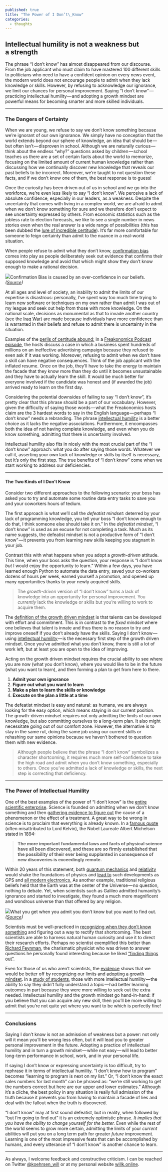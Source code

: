 ```yaml
---
published: true
title: "The Power of I Don’t\_Know"
categories:
  - thoughts
---
```

## Intellectual humility is not a weakness but a strength

The phrase “I don’t know” has almost disappeared from our discourse. From the job applicant who must claim to have mastered 100 different skills to politicians who need to have a confident opinion on every news event, the modern world does not encourage people to admit when they lack knowledge or skills. However, by refusing to acknowledge our ignorance, we limit our chances for personal improvement. Saying “I don’t know” — practicing intellectual humility — and adopting a growth mindset are powerful means for becoming smarter and more skilled individuals.

* * *

### The Dangers of Certainty

When we are young, we refuse to say we don’t know something because we’re ignorant of our own ignorance. We simply have no conception that the world extends beyond our sphere of knowledge, an idea that should be — but often isn’t — disproven in school. Although we are naturally curious — think about the endless “why?” questions asked by children — school teaches us there are a set of certain facts about the world to memorize, focusing on the limited amount of current human knowledge rather than discussing how we continually discover new knowledge that reveals our past beliefs to be incorrect. Moreover, we’re taught to not question these facts, and if we don’t know one of them, the best response is to guess!

<!--more-->

Once the curiosity has been driven out of us in school and we go into the workforce, we’re even less likely to say “I don’t know”. We perceive a lack of absolute confidence, especially in our leaders, as a weakness. Despite the uncertainty that comes with living in a complex world, we are afraid to admit when we don’t know something for sure and we therefore don’t expect to see uncertainty expressed by others. From economic statistics such as the jobless rate to election forecasts, we like to see a single number in news stories even when the real answer is a wide range of possibilities (this has been dubbed the [lure of incredible certitude](http://faculty.wcas.northwestern.edu/~cfm754/lure_of_incredible_certitude.pdf)). It’s far more comfortable for someone to feign certainty than admit to the nuance in a real-world situation.

When people refuse to admit what they don’t know, [confirmation bias](https://www.sciencedaily.com/terms/confirmation_bias.htm) comes into play as people deliberately seek out evidence that confirms their supposed knowledge and avoid that which might show they don’t know enough to make a rational decision.

![](https://cdn-images-1.medium.com/max/1600/1*L2Stp62lKNwHc4j3UgVi9w.png)Confirmation Bias is caused by an over-confidence in our beliefs. 
*([Source](https://blog.deming.org/2016/12/countering-confirmation-bias/))*

At all ages and level of society, an inability to admit the limits of our expertise is disastrous: personally, I’ve spent way too much time trying to learn new software or techniques on my own rather than admit I was out of my league and seek out help from those with more knowledge. On the national scale, decisions as monumental as that to invade another country (see the [Iraq War](https://en.wikipedia.org/wiki/Rationale_for_the_Iraq_War)) are made because individuals have more confidence than is warranted in their beliefs and refuse to admit there is uncertainty in the situation.

Examples of the [perils of certitude abound:](https://www.scientificamerican.com/article/the-certainty-bias/) In a [Freakonomics Podcast episode](http://freakonomics.com/podcast/the-three-hardest-words-in-the-english-language-a-new-freakonomics-radio-podcast/), the hosts discuss a case in which a business spent hundreds of millions on an ineffective advertising campaign because they refused to even ask if it was working. Moreover, refusing to admit when we don’t have a skill can have negative consequences. Think of the job applicant with the inflated resume. Once on the job, they’ll have to take the energy to maintain the facade that they know more than they do until it becomes unsustainable and they have to actually learn the skill. It would be much better for everyone involved if the candidate was honest and (if awarded the job) arrived ready to learn on the first day.

Considering the potential downsides of failing to say “I don’t know”, it’s pretty clear that this phrase should be a part of our vocabulary. However, given the difficulty of saying those words — what the Freakonomics hosts claim are the 3 hardest words to say in the English language — perhaps “I don’t know” needs a rebranding. The phrase [intellectual humility](http://behavioralscientist.org/the-benefits-of-admitting-when-you-dont-know/) is a better choice as it lacks the negative associations. Furthermore, it encompasses both the idea of not having complete knowledge, and even when you do know something, admitting that there is uncertainty involved.

Intellectual humility also fits in nicely with the most crucial part of the “I don’t know” approach: what you do after saying those words. Whatever we call it, asserting your own lack of knowledge or skills by itself is necessary, but it’s only the first step. The true benefits of “I don’t know” come when we start working to address our deficiencies.

* * *

#### The Two Kinds of I Don’t Know

Consider two different approaches to the following scenario: your boss has asked you to try and automate some routine data entry tasks to save you and your coworkers hours of tedium.

The first approach is what we’ll call the _defeatist mindset_: deterred by your lack of programming knowledge, you tell your boss “I don’t know enough to do that, I think someone else should take it on.” In the _defeatist mindset_, “I don’t know” is used as an excuse for not completing a task. Much as its name suggests, the defeatist mindset is not a productive form of “I don’t know” — it prevents you from learning new skills keeping you stagnant in your job.

Contrast this with what happens when you adopt a _growth-driven_ attitude. This time, when your boss asks the question, your response is “I don’t know _but_ I would enjoy the opportunity to learn.” Within a few days, you have learned enough Python to automate the data entry, saved your co-workers dozens of hours per week, earned yourself a promotion, and opened up many opportunities thanks to your newly acquired skills.

> The _growth-driven_ version of “I don’t know” turns a lack of knowledge into an opportunity for personal improvement. You _currently_ lack the knowledge or skills but you’re willing to work to acquire them.

The [definition of the growth driven mindset](https://hbr.org/2016/01/what-having-a-growth-mindset-actually-means) is that talents can be developed with effort and commitment. This is in contrast to the _fixed mindset_ where one believes that talent is innate and thus there is no reason to try and improve oneself if you don’t already have the skills. Saying I don’t know — using [intellectual humility ](http://behavioralscientist.org/the-benefits-of-admitting-when-you-dont-know/)— is the necessary first step of the growth driven mindset. Once you’ve admitted what you don’t know, there is still a lot of work left, but at least you are open to the idea of improving.

Acting on the growth driven mindset requires the crucial ability to see where you are now (what you don’t know), where you would like to be in the future (what you want to learn), and then forming a plan to get from here to there.

1.  **Admit your own ignorance**
2.  **Figure out what you want to learn**
3.  **Make a plan to learn the skills or knowledge**
4.  **Execute on the plan a little at a time**

The defeatist mindset is easy and natural: as humans, we are always looking for the easy option, which means staying in our current position. The growth-driven mindset requires not only admitting the limits of our own knowledge, but also committing ourselves to a long-term plan. It also might necessitate going out of our comfort zone. However, the alternative is to stay in the same rut, doing the same job using our current skills or rehashing our same opinions because we haven’t bothered to question them with new evidence.

> Although people believe that the phrase “I don’t know” symbolizes a character shortcoming, it requires much more self-confidence to take the high road and admit when you don’t know something, especially to others. Once you’ve admitted a lack of knowledge or skills, the next step is correcting that deficiency.

* * *

### The Power of Intellectual Humility

One of the best examples of the power of “I don’t know” is the [entire scientific enterprise](https://www.khanacademy.org/science/high-school-biology/hs-biology-foundations/hs-biology-and-the-scientific-method/a/the-science-of-biology). Science is founded on admitting when we don’t know something and then [gathering evidence to figure out](https://www.theguardian.com/science/2014/jan/28/asking-right-question) the cause of a phenomenon or the effect of a treatment. A great way to be wrong in science is to proclaim that everything is already known. In a [famous quote](https://en.wikiquote.org/wiki/Albert_A._Michelson) (often misattributed to Lord Kelvin), the Nobel Laureate Albert Michelson stated in 1894:

> **The more important fundamental laws and facts of physical science have all been discovered, and these are so firmly established that the possibility of their ever being supplanted in consequence of new discoveries is exceedingly remote.**

Within 20 years of this statement, both [quantum mechanics](https://www.pbs.org/transistor/science/info/quantum.html) and [relativity](https://en.wikipedia.org/wiki/General_relativity) would shake the foundations of physics and [lead to](https://www.quora.com/What-are-practical-applications-of-Einsteins-theories) such developments as GPS and [all modern electronics.](https://www.scientificamerican.com/article/everyday-quantum-physics/) As another example, traditional religious beliefs held that the Earth was at the center of the Universe — no question, nothing to debate. Yet, when scientists such as Galileo admitted humanity’s ignorance and started to investigate, they found a much more magnificent and wondrous universe than that offered by any religion.

![](https://cdn-images-1.medium.com/max/2000/0*Har-Wy7lUP6zUTRQ.jpg)What you get when you admit you don’t know but you want to find out. 
*([Source](https://www.google.com/url?sa=i&source=images&cd=&cad=rja&uact=8&ved=2ahUKEwjJt_aO343eAhUJ3lMKHXUnB5QQjhx6BAgBEAM&url=https%3A%2F%2Fwww.dailymotion.com%2Fvideo%2Fx2e2cd1&psig=AOvVaw0kiVU2G39Y5uEw5TYzKVtH&ust=1539874849741944))*

Scientists must be well-practiced in [recognizing when they don’t know something](https://www.bloomberg.com/view/articles/2018-08-28/advice-to-researchers-admit-what-you-don-t-know) and figuring out a way to rectify that shortcoming. The best scientists are able to harness natural human curiosity and use it to direct their research efforts. Perhaps no scientist exemplified this better than [Richard Feynman](https://en.wikipedia.org/wiki/Richard_Feynman), the charismatic physicist who was driven to answer questions he personally found interesting because he liked [“finding things out”](https://www.amazon.com/Pleasure-Finding-Things-Out-Richard/dp/0465023959).

Even for those of us who aren’t scientists, the [evidence](https://fs.blog/2015/03/carol-dweck-mindset/) shows that we would be better off by recognizing our limits and [adopting a growth mindset](https://www.timeshighereducation.com/blog/your-biggest-asset-academic-career-success-growth-mindset). In a [study of students](http://behavioralscientist.org/the-benefits-of-admitting-when-you-dont-know/), those with more intellectual humility — the ability to say they didn’t fully understand a topic — had better learning outcomes in part because they were more willing to seek out the extra needed. Intellectual humility and the growth mindset go hand-in-hand: if you believe that you can acquire any new skill, then you’ll be more willing to admit that you’re not quite yet where you want to be which is perfectly fine!

* * *

### Conclusions

Saying I don’t know is not an admission of weakness but a power: not only will it mean you’ll be wrong less often, but it will lead you to greater personal improvement in the future. Adopting a practice of intellectual humility and in turn a growth mindset — while not easy — will lead to better long-term performance in school, work, and in your personal life.

If saying I don’t know or expressing uncertainty is too difficult, try to rephrase it in terms of intellectual humility. “I don’t know how to program” becomes “learning to program is next on my list.” Or, “I don’t know the exact sales numbers for last month” can be phrased as: “we’re still working to get the numbers correct but here are our upper and lower estimates.” Although it’s a cliche, the best policy in any situation is really full admission of the truth because it prevents you from having to maintain a facade of lies and deal with the fallout when the truth is discovered.

“I don’t know” may at first sound defeatist, but in reality, when followed by “but I’m going to find out” it is an extremely optimistic phrase. _It implies that you have the ability to change yourself for the better._ Even while the rest of the world seems to grow more certain, admitting the limits of your _current_ abilities will put you on a long term path for greater _future_ improvement. Learning is one of the most impressive feats that can be accomplished by humans, and every utterance of “I don’t know” is another chance to learn.

* * *

As always, I welcome feedback and constructive criticism. I can be reached on Twitter [@koehrsen_will](http://twitter.com/@koehrsen_will) or at my personal website [willk.online](https://willk.online).
